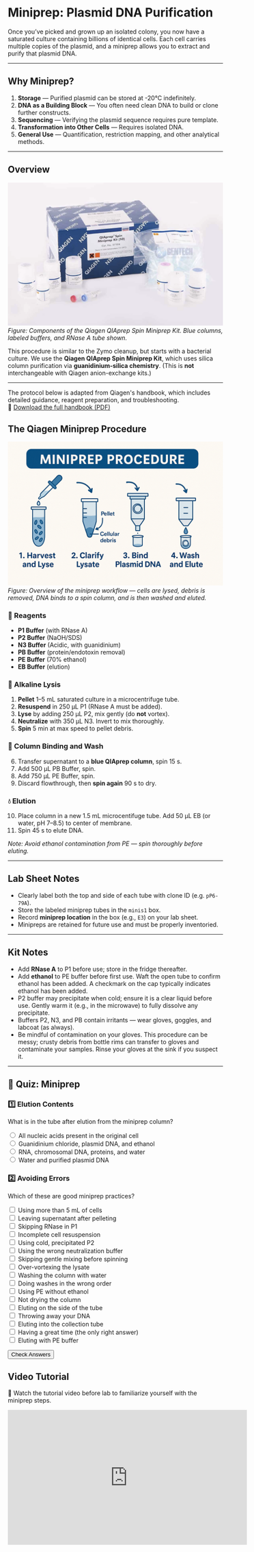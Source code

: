 # Miniprep: Plasmid DNA Purification

Once you’ve picked and grown up an isolated colony, you now have a saturated culture containing billions of identical cells. Each cell carries multiple copies of the plasmid, and a miniprep allows you to extract and purify that plasmid DNA.

---

## Why Miniprep?

1. **Storage** — Purified plasmid can be stored at -20°C indefinitely.
2. **DNA as a Building Block** — You often need clean DNA to build or clone further constructs.
3. **Sequencing** — Verifying the plasmid sequence requires pure template.
4. **Transformation into Other Cells** — Requires isolated DNA.
5. **General Use** — Quantification, restriction mapping, and other analytical methods.

---

## Overview

![Qiagen QIAprep Miniprep Kit components](../images/qiaprep_kit.png)
*Figure: Components of the Qiagen QIAprep Spin Miniprep Kit. Blue columns, labeled buffers, and RNase A tube shown.*

This procedure is similar to the Zymo cleanup, but starts with a bacterial culture. We use the **Qiagen QIAprep Spin Miniprep Kit**, which uses silica column purification via **guanidinium-silica chemistry**. (This is **not** interchangeable with Qiagen anion-exchange kits.)

---

The protocol below is adapted from Qiagen's handbook, which includes detailed guidance, reagent preparation, and troubleshooting.  
📄 [Download the full handbook (PDF)](../assets/HB-1206-007_HB_QIAprep_Miniprep_1220_WW.pdf)

## The Qiagen Miniprep Procedure

![Illustrated summary of miniprep procedure showing steps from cell lysis to DNA elution. Step 1: Harvest and Lyse. Step 2: Clarify Lysate. Step 3: Bind Plasmid DNA. Step 4: Wash and Elute.](../images/miniprep_steps.png)
*Figure: Overview of the miniprep workflow — cells are lysed, debris is removed, DNA binds to a spin column, and is then washed and eluted.*

### 🧪 Reagents

- **P1 Buffer** (with RNase A)
- **P2 Buffer** (NaOH/SDS)
- **N3 Buffer** (Acidic, with guanidinium)
- **PB Buffer** (protein/endotoxin removal)
- **PE Buffer** (70% ethanol)
- **EB Buffer** (elution)

### 🧫 Alkaline Lysis

1. **Pellet** 1–5 mL saturated culture in a microcentrifuge tube.
2. **Resuspend** in 250 µL P1 (RNase A must be added).
3. **Lyse** by adding 250 µL P2, mix gently (do **not** vortex).
4. **Neutralize** with 350 µL N3. Invert to mix thoroughly.
5. **Spin** 5 min at max speed to pellet debris.

### 🧼 Column Binding and Wash

6. Transfer supernatant to a **blue QIAprep column**, spin 15 s.
7. Add 500 µL PB Buffer, spin.
8. Add 750 µL PE Buffer, spin.
9. Discard flowthrough, then **spin again** 90 s to dry.

### 💧 Elution

10. Place column in a new 1.5 mL microcentifuge tube. Add 50 µL EB (or water, pH 7–8.5) to center of membrane.
11. Spin 45 s to elute DNA.

*Note: Avoid ethanol contamination from PE — spin thoroughly before eluting.*

---

## Lab Sheet Notes

- Clearly label both the top and side of each tube with clone ID (e.g. `pP6-79A`).
- Store the labeled miniprep tubes in the `minis1` box.
- Record **miniprep location** in the box (e.g., `E3`) on your lab sheet.
- Minipreps are retained for future use and must be properly inventoried.

---

## Kit Notes

- Add **RNase A** to P1 before use; store in the fridge thereafter.
- Add **ethanol** to PE buffer before first use. Waft the open tube to confirm ethanol has been added. A checkmark on the cap typically indicates ethanol has been added.
- P2 buffer may precipitate when cold; ensure it is a clear liquid before use. Gently warm it (e.g., in the microwave) to fully dissolve any precipitate.
- Buffers P2, N3, and PB contain irritants — wear gloves, goggles, and labcoat (as always).
- Be mindful of contamination on your gloves. This procedure can be messy; crusty debris from bottle rims can transfer to gloves and contaminate your samples. Rinse your gloves at the sink if you suspect it.

---

## 🧪 Quiz: Miniprep

<form id="miniprep_quiz_form">
  <h3>1️⃣ Elution Contents</h3>
  <p>What is in the tube after elution from the miniprep column?</p>
  <label><input type="radio" name="q1" value="a"> All nucleic acids present in the original cell</label><br>
  <label><input type="radio" name="q1" value="b"> Guanidinium chloride, plasmid DNA, and ethanol</label><br>
  <label><input type="radio" name="q1" value="c"> RNA, chromosomal DNA, proteins, and water</label><br>
  <label><input type="radio" name="q1" value="d"> Water and purified plasmid DNA</label><br>
  <p id="miniprep_res_q1"></p>

  <h3>2️⃣ Avoiding Errors</h3>
  <p>Which of these are good miniprep practices?</p>
  <label><input type="checkbox" name="q2" value="a"> Using more than 5 mL of cells</label><br>
  <label><input type="checkbox" name="q2" value="b"> Leaving supernatant after pelleting</label><br>
  <label><input type="checkbox" name="q2" value="c"> Skipping RNase in P1</label><br>
  <label><input type="checkbox" name="q2" value="d"> Incomplete cell resuspension</label><br>
  <label><input type="checkbox" name="q2" value="e"> Using cold, precipitated P2</label><br>
  <label><input type="checkbox" name="q2" value="f"> Using the wrong neutralization buffer</label><br>
  <label><input type="checkbox" name="q2" value="g"> Skipping gentle mixing before spinning</label><br>
  <label><input type="checkbox" name="q2" value="h"> Over-vortexing the lysate</label><br>
  <label><input type="checkbox" name="q2" value="i"> Washing the column with water</label><br>
  <label><input type="checkbox" name="q2" value="j"> Doing washes in the wrong order</label><br>
  <label><input type="checkbox" name="q2" value="k"> Using PE without ethanol</label><br>
  <label><input type="checkbox" name="q2" value="l"> Not drying the column</label><br>
  <label><input type="checkbox" name="q2" value="m"> Eluting on the side of the tube</label><br>
  <label><input type="checkbox" name="q2" value="n"> Throwing away your DNA</label><br>
  <label><input type="checkbox" name="q2" value="o"> Eluting into the collection tube</label><br>
  <label><input type="checkbox" name="q2" value="p"> Having a great time (the only right answer)</label><br>
  <label><input type="checkbox" name="q2" value="q"> Eluting with PE buffer</label><br>
  <p id="miniprep_res_q2"></p>

  <button type="button" id="miniprep_submit_btn">Check Answers</button>
</form>

<script>
  document.getElementById("miniprep_submit_btn").addEventListener("click", function () {
    const answers = {
      q1: "d"
    };
    const selectedQ1 = document.querySelector('input[name="q1"]:checked');
    const resultQ1 = document.getElementById("miniprep_res_q1");
    if (selectedQ1 && selectedQ1.value === answers.q1) {
      resultQ1.innerHTML = "✅ Correct!";
      if (typeof progressManager !== "undefined") {
        progressManager.addCompletion("miniprep_q1", "correct");
      }
    } else {
      resultQ1.innerHTML = "❌ Try again.";
    }

    const checkboxes = document.querySelectorAll('input[name="q2"]:checked');
    const selectedVals = Array.from(checkboxes).map(cb => cb.value).sort().join("");
    const correctVals = ["p"].sort().join("");  // only having a great time
    const resultQ2 = document.getElementById("miniprep_res_q2");
    if (selectedVals === correctVals) {
      resultQ2.innerHTML = "✅ Correct!";
      if (typeof progressManager !== "undefined") {
        progressManager.addCompletion("miniprep_q2", "correct");
      }
    } else {
      resultQ2.innerHTML = "❌ Try again.";
    }
  });
</script>

## Video Tutorial

🎥 Watch the tutorial video before lab to familiarize yourself with the miniprep steps.  
<iframe width="560" height="315" src="https://www.youtube.com/embed/gKHO0HHPsXg" frameborder="0" allowfullscreen></iframe>
